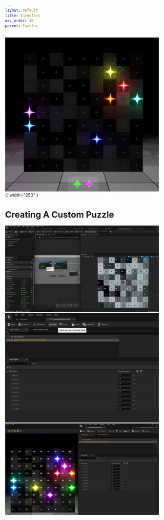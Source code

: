 ```yaml
---
layout: default
title: Inventory
nav_order: 10
parent: Puzzles
---
```


![](../../assets/images/inventory.png){: width="250" }

# Creating A Custom Puzzle

![](../../assets/images/inventoryenablenumbers.png)
![](../../assets/images/inventoryaddnewgame1.png)
![](../../assets/images/inventoryaddnewgame2.png)
